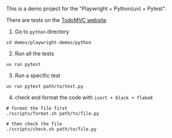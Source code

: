 This is a demo project for the "Playwright + Python(uv) + Pytest".

There are tests on the [TodoMVC website](https://todomvc.com/examples/web-components/dist/).

1. Go to `python` directory

```
cd demos/playwright-demos/python
```

2. Run all the tests

```
uv run pytest
```

3. Run a specific test

```
uv run pytest path/to/test.py
```

4. check and format the code with `isort + black + flake8`

```
# format the file first
./scripts/format.sh path/to/file.py

# then check the file
./scripts/check.sh path/to/file.py
```
